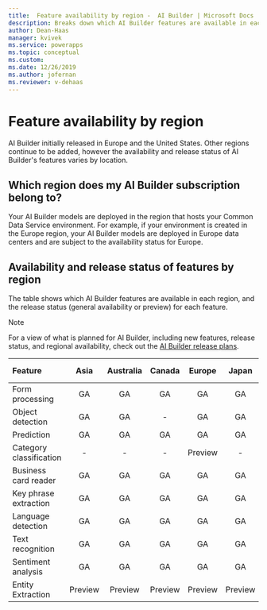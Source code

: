 ```yaml
---
title:  Feature availability by region -  AI Builder | Microsoft Docs
description: Breaks down which AI Builder features are available in each region. Lists the release status for each feature by region.
author: Dean-Haas
manager: kvivek
ms.service: powerapps
ms.topic: conceptual
ms.custom: 
ms.date: 12/26/2019
ms.author: jofernan
ms.reviewer: v-dehaas
---
```


# Feature availability by region

AI Builder initially released in Europe and the United States. Other regions continue to be added, however the availability and release status of AI Builder's features varies by location.

## Which region does my AI Builder subscription belong to?

Your AI Builder models are deployed in the region that hosts your Common Data Service environment. For example, if your environment is created in the Europe region, your AI Builder models are deployed in Europe data centers and are subject to the availability status for Europe.  

## Availability and release status of features by region

The table shows which AI Builder features are available in each region, and the release status (general availability or preview) for each feature.  

> [!NOTE]
> For a view of what is planned for AI Builder, including new features, release status, and regional availability, check out the [AI Builder release plans](https://go.microsoft.com/fwlink/?linkid=2102828).


|Feature |Asia |Australia |Canada |Europe |Japan |South America |United Kingdom  |United States |
|:-------|:-------:|:-------:|:-------:|:-------:|:-------:|:-------:|:-------:|:-------:|
|Form processing |GA |GA |GA |GA |GA |GA |GA |GA |
|Object detection|GA |GA |-|GA |GA |-| GA |GA |
|Prediction|GA|GA|GA|GA|GA|-|GA|GA|
|Category classification|-|-|-|Preview |-|-|-|Preview |
|Business card reader    |GA|GA |GA|GA|GA |GA|GA |GA|
|Key phrase extraction |GA|GA |GA |GA |GA |GA |GA |GA |
|Language detection |GA |GA |GA |GA |GA |GA |GA |GA |
|Text recognition   |GA |GA |GA |GA |GA |GA |GA |GA |
|Sentiment analysis |GA |GA |GA |GA |GA |GA |GA |GA |
|Entity Extraction |Preview |Preview |Preview |Preview |Preview |Preview |Preview |Preview |



